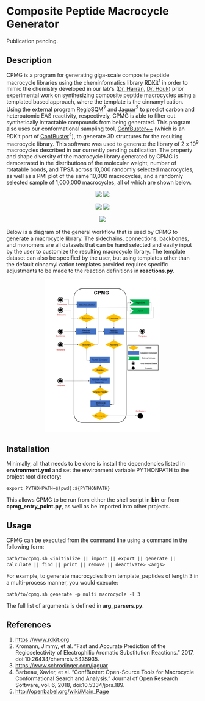 # Composite Peptide Macrocycle Generator

Publication pending.

## Description
CPMG is a program for generating giga-scale composite peptide macrocycle libraries using the cheminformatics library [RDKit](https://www.rdkit.org)<sup>1</sup> in order to mimic the chemistry developed in our lab's ([Dr. Harran](http://www.chem.ucla.edu/harran/), [Dr. Houk](https://www.chem.ucla.edu/houk/)) prior experimental work on synthesizing composite peptide macrocycles using a templated based approach, where the template is the cinnamyl cation. Using the external program [RegioSQM](https://github.com/jensengroup/RegioSQM)<sup>2</sup> and [Jaguar](https://www.schrodinger.com/jaguar)<sup>3</sup> to predict carbon and heteroatomic EAS reactivity, respectively, CPMG is able to filter out synthetically intractable compounds from being generated. This program also uses our conformational sampling tool, [ConfBuster++](https://github.com/e-dang/ConfBusterPlusPlus) (which is an RDKit port of [ConfBuster](https://github.com/patricklague/ConfBuster)<sup>4</sup>), to generate 3D structures for the resulting macrocycle library. This software was used to generate the library of 2 x 10<sup>9</sup> macrocycles described in our currently pending publication. The property and shape diversity of the macrocycle library generated by CPMG is demostrated in the distributions of the molecular weight, number of rotatable bonds, and TPSA across 10,000 randomly selected macrocycles, as well as a PMI plot of the same 10,000 macrocycles, and a randomly selected sample of 1,000,000 macrocycles, all of which are shown below.

<p align="center">
    <img width="300" src="images/hist_mw_inf.png">
    <img width="300" src="images/hist_tpsa_inf.png">
</p>
<p align="center">
    <img width="300" src="images/hist_rb_inf.png">
    <img width="300" src="images/pmi_10k_inf.png">
</p>
<p align="center">
    <img width="300" src="images/pmi_mil_inf.png">
</p>

Below is a diagram of the general workflow that is used by CPMG to generate a macrocycle library. The sidechains, connections, backbones, and monomers are all datasets that can be hand selected and easily input by the user to customize the resulting macrocycle library. The template dataset can also be specified by the user, but using templates other than the default cinnamyl cation templates provided requires specific adjustments to be made to the reaction definitions in __reactions.py__.

<p align="center">
    <img width="300" src="images/work_flow.png">
</p>

## Installation
Minimally, all that needs to be done is install the dependencies listed in __environment.yml__ and set the environment variable PYTHONPATH to the project root directory:
```
export PYTHONPATH=$(pwd):${PYTHONPATH}
```
This allows CPMG to be run from either the shell script in __bin__ or from __cpmg_entry_point.py__, as well as be imported into other projects.

## Usage
CPMG can be executed from the command line using a command in the following form:

```
path/to/cpmg.sh <initialize || import || export || generate || calculate || find || print || remove || deactivate> <args>
```

For example, to generate macrocycles from template_peptides of length 3 in a multi-process manner, you would execute:

```
path/to/cpmg.sh generate -p multi macrocycle -l 3
```

The full list of arguments is defined in __arg_parsers.py__.

## References
1. https://www.rdkit.org
2. Kromann, Jimmy, et al. “Fast and Accurate Prediction of the Regioselectivity of Electrophilic Aromatic Substitution Reactions.” 2017, doi:10.26434/chemrxiv.5435935.
3. https://www.schrodinger.com/jaguar
4. Barbeau, Xavier, et al. “ConfBuster: Open-Source Tools for Macrocycle Conformational Search and Analysis.” Journal of Open Research Software, vol. 6, 2018, doi:10.5334/jors.189.
5. http://openbabel.org/wiki/Main_Page
